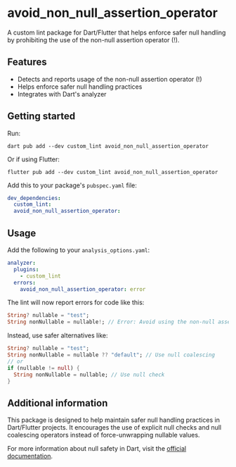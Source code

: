 # avoid_non_null_assertion_operator

A custom lint package for Dart/Flutter that helps enforce safer null handling by prohibiting the use of the non-null assertion operator (!).

## Features

- Detects and reports usage of the non-null assertion operator (!)
- Helps enforce safer null handling practices
- Integrates with Dart's analyzer

## Getting started

Run:
```shell
dart pub add --dev custom_lint avoid_non_null_assertion_operator
```

Or if using Flutter:
```shell
flutter pub add --dev custom_lint avoid_non_null_assertion_operator
```

Add this to your package's `pubspec.yaml` file:

```yaml
dev_dependencies:
  custom_lint:
  avoid_non_null_assertion_operator:
```

## Usage

Add the following to your `analysis_options.yaml`:

```yaml
analyzer:
  plugins:
    - custom_lint
  errors:
    avoid_non_null_assertion_operator: error
```

The lint will now report errors for code like this:

```dart
String? nullable = "test";
String nonNullable = nullable!; // Error: Avoid using the non-null assertion operator (!)
```

Instead, use safer alternatives like:

```dart
String? nullable = "test";
String nonNullable = nullable ?? "default"; // Use null coalescing
// or
if (nullable != null) {
  String nonNullable = nullable; // Use null check
}
```

## Additional information

This package is designed to help maintain safer null handling practices in Dart/Flutter projects. It encourages the use of explicit null checks and null coalescing operators instead of force-unwrapping nullable values.

For more information about null safety in Dart, visit the [official documentation](https://dart.dev/null-safety).
